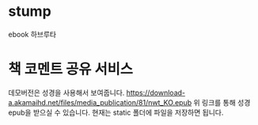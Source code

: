 # stump
ebook 하브루타

# 책 코멘트 공유 서비스

데모버전은 성경을 사용해서 보여줍니다.
https://download-a.akamaihd.net/files/media_publication/81/nwt_KO.epub
위 링크를 통해 성경 epub을 받으실 수 있습니다. 현재는 static 폴더에 파일을 저장하면 됩니다.
